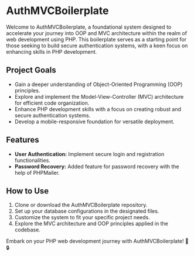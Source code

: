 # AuthMVCBoilerplate

Welcome to AuthMVCBoilerplate, a foundational system designed to accelerate your journey into OOP and MVC architecture within the realm of web development using PHP. This boilerplate serves as a starting point for those seeking to build secure authentication systems, with a keen focus on enhancing skills in PHP development.

## Project Goals

- Gain a deeper understanding of Object-Oriented Programming (OOP) principles.
- Explore and implement the Model-View-Controller (MVC) architecture for efficient code organization.
- Enhance PHP development skills with a focus on creating robust and secure authentication systems.
- Develop a mobile-responsive foundation for versatile deployment.

## Features

- **User Authentication:** Implement secure login and registration functionalities.
- **Password Recovery:** Added feature for password recovery with the help of PHPMailer.

## How to Use

1. Clone or download the AuthMVCBoilerplate repository.
2. Set up your database configurations in the designated files.
3. Customize the system to fit your specific project needs.
4. Explore the MVC architecture and OOP principles applied in the codebase.

Embark on your PHP web development journey with AuthMVCBoilerplate! 🚀🔒
